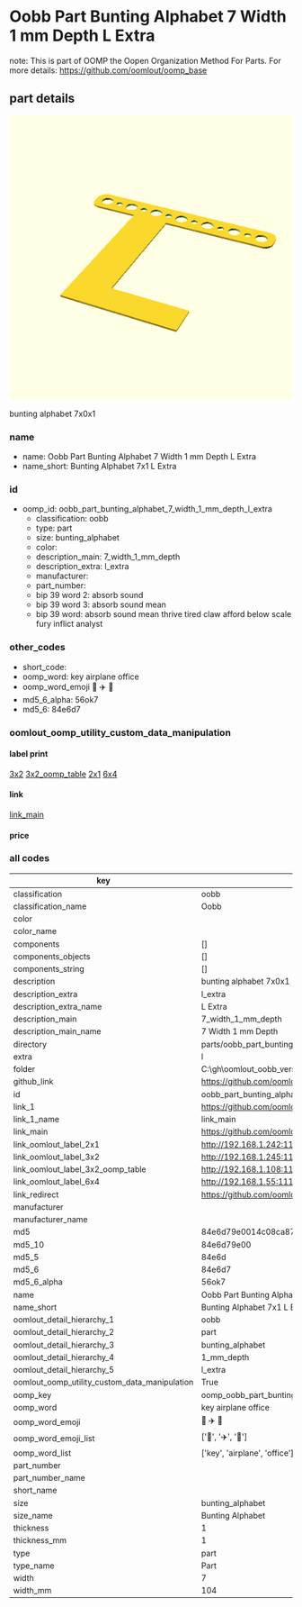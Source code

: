 # Oobb Part Bunting Alphabet 7 Width 1 mm Depth L Extra  

note: This is part of OOMP the Oopen Organization Method For Parts. For more details: https://github.com/oomlout/oomp_base

##  part details
  

[![](3dpr.png)](3dpr.png)

bunting alphabet 7x0x1



### name
* name: Oobb Part Bunting Alphabet 7 Width 1 mm Depth L Extra
* name_short: Bunting Alphabet 7x1 L Extra
### id
* oomp_id: oobb_part_bunting_alphabet_7_width_1_mm_depth_l_extra
  * classification: oobb
  * type: part
  * size: bunting_alphabet
  * color: 
  * description_main: 7_width_1_mm_depth
  * description_extra: l_extra
  * manufacturer: 
  * part_number: 
  * bip 39 word 2: absorb sound
  * bip 39 word 3: absorb sound mean
  * bip 39 word: absorb sound mean thrive tired claw afford below scale fury inflict analyst

### other_codes
* short_code: 
* oomp_word: key airplane office
* oomp_word_emoji :key: :airplane: :office:
* md5_6_alpha: 56ok7
* md5_6: 84e6d7






### oomlout_oomp_utility_custom_data_manipulation
#### label print
[3x2](http://192.168.1.245:1112/?label=oomp%2056ok7)
[3x2_oomp_table](http://192.168.1.108:1112/?label=oomp%2056ok7)
[2x1](http://192.168.1.242:1112/?label=oomp%2056ok7)
[6x4](http://192.168.1.55:1112/?label=oomp%2056ok7)    

#### link

[link_main](https://github.com/oomlout/oomlout_oobb_version_4_generated_parts/tree/main/navigation_oomp/oobb/part/bunting_alphabet/7_width_1_mm_depth/l_extra/part)                              

#### price







### all codes 
| key | value |  
| --- | --- |  
| classification | oobb |  
| classification_name | Oobb |  
| color |  |  
| color_name |  |  
| components | [] |  
| components_objects | [] |  
| components_string | [] |  
| description | bunting alphabet 7x0x1 |  
| description_extra | l_extra |  
| description_extra_name | L Extra |  
| description_main | 7_width_1_mm_depth |  
| description_main_name | 7 Width 1 mm Depth |  
| directory | parts/oobb_part_bunting_alphabet_7_width_1_mm_depth_l_extra |  
| extra | l |  
| folder | C:\gh\oomlout_oobb_version_4_generated_parts\parts\oobb_part_bunting_alphabet_7_width_1_mm_depth_l_extra |  
| github_link | https://github.com/oomlout/oomlout_oomp_part_src/tree/main/parts/oobb_part_bunting_alphabet_7_width_1_mm_depth_l_extra |  
| id | oobb_part_bunting_alphabet_7_width_1_mm_depth_l_extra |  
| link_1 | https://github.com/oomlout/oomlout_oobb_version_4_generated_parts/tree/main/navigation_oomp/oobb/part/bunting_alphabet/7_width_1_mm_depth/l_extra/part |  
| link_1_name | link_main |  
| link_main | https://github.com/oomlout/oomlout_oobb_version_4_generated_parts/tree/main/navigation_oomp/oobb/part/bunting_alphabet/7_width_1_mm_depth/l_extra/part |  
| link_oomlout_label_2x1 | http://192.168.1.242:1112/?label=oomp%2056ok7 |  
| link_oomlout_label_3x2 | http://192.168.1.245:1112/?label=oomp%2056ok7 |  
| link_oomlout_label_3x2_oomp_table | http://192.168.1.108:1112/?label=oomp%2056ok7 |  
| link_oomlout_label_6x4 | http://192.168.1.55:1112/?label=oomp%2056ok7 |  
| link_redirect | https://github.com/oomlout/oomlout_oobb_version_4_generated_parts/tree/main/parts/oobb_bunting_alphabet_07_01_ex_l |  
| manufacturer |  |  
| manufacturer_name |  |  
| md5 | 84e6d79e0014c08ca8715e1313b3f006 |  
| md5_10 | 84e6d79e00 |  
| md5_5 | 84e6d |  
| md5_6 | 84e6d7 |  
| md5_6_alpha | 56ok7 |  
| name | Oobb Part Bunting Alphabet 7 Width 1 mm Depth L Extra |  
| name_short | Bunting Alphabet 7x1 L Extra |  
| oomlout_detail_hierarchy_1 | oobb |  
| oomlout_detail_hierarchy_2 | part |  
| oomlout_detail_hierarchy_3 | bunting_alphabet |  
| oomlout_detail_hierarchy_4 | 1_mm_depth |  
| oomlout_detail_hierarchy_5 | l_extra |  
| oomlout_oomp_utility_custom_data_manipulation | True |  
| oomp_key | oomp_oobb_part_bunting_alphabet_7_width_1_mm_depth_l_extra |  
| oomp_word | key airplane office |  
| oomp_word_emoji | :key: :airplane: :office: |  
| oomp_word_emoji_list | [':key:', ':airplane:', ':office:'] |  
| oomp_word_list | ['key', 'airplane', 'office'] |  
| part_number |  |  
| part_number_name |  |  
| short_name |  |  
| size | bunting_alphabet |  
| size_name | Bunting Alphabet |  
| thickness | 1 |  
| thickness_mm | 1 |  
| type | part |  
| type_name | Part |  
| width | 7 |  
| width_mm | 104 |  
